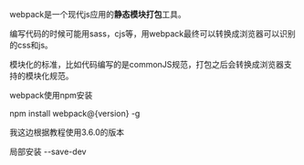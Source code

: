 webpack是一个现代js应用的**静态模块打包**工具。

编写代码的时候可能用sass，cjs等，用webpack最终可以转换成浏览器可以识别的css和js。

模块化的标准，比如代码编写的是commonJS规范，打包之后会转换成浏览器支持的模块化规范。

webpack使用npm安装

npm install webpack@{version} -g 

我这边根据教程使用3.6.0的版本

局部安装
--save-dev